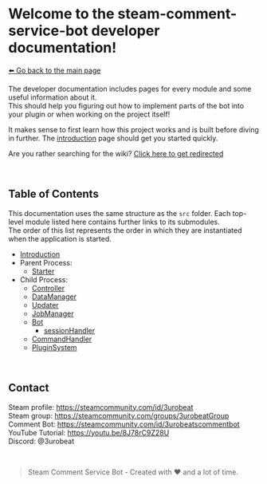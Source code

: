 # Welcome to the steam-comment-service-bot developer documentation!  
[⬅️ Go back to the main page](../..#readme)

The developer documentation includes pages for every module and some useful information about it.  
This should help you figuring out how to implement parts of the bot into your plugin or when working on the project itself!  

It makes sense to first learn how this project works and is built before diving in further. The [introduction](./introduction.md) page should get you started quickly.

Are you rather searching for the wiki? [Click here to get redirected](../wiki#readme)

&nbsp;

## Table of Contents
This documentation uses the same structure as the `src` folder. Each top-level module listed here contains further links to its submodules.  
The order of this list represents the order in which they are instantiated when the application is started.

- [Introduction](./introduction.md)
- Parent Process:
  - [Starter](./starter.md)
- Child Process:
  - [Controller](./controller/index.md)
  - [DataManager](./dataManager/index.md)
  - [Updater](./updater/index.md)
  - [JobManager](./jobs/index.md)
  - [Bot](./bot/index.md)
    - [sessionHandler](./sessions/index.md)
  - [CommandHandler](./commands/index.md)
  - [PluginSystem](./pluginSystem/index.md)

&nbsp;

## Contact
Steam profile: https://steamcommunity.com/id/3urobeat  
Steam group: https://steamcommunity.com/groups/3urobeatGroup  
Comment Bot: https://steamcommunity.com/id/3urobeatscommentbot  
YouTube Tutorial: https://youtu.be/8J78rC9Z28U  
Discord: @3urobeat  

&nbsp;

> Steam Comment Service Bot - Created with ❤️ and a lot of time.
